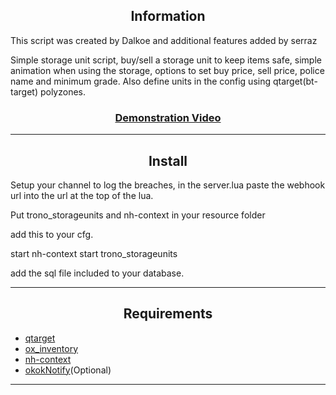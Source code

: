 <h2 align='center'>Information</h2>
This script was created by Dalkoe and additional features added by serraz

Simple storage unit script, buy/sell a storage unit to keep items safe, simple animation when using the storage, options to set buy price, sell price, police name and minimum grade. Also define units in the config using qtarget(bt-target) polyzones.

<h3 align='center'><b><a href='https://www.youtube.com/watch?v=YBfCSqCfmT0'>Demonstration Video</a></b></h3>

---

<h2 align='center'>Install</h2>
Setup your channel to log the breaches, in the server.lua paste the webhook url into the url at the top of the lua.

Put trono_storageunits and nh-context in your resource folder 

add this to your cfg. 

start nh-context
start trono_storageunits

add the sql file included to your database. 

---

<h2 align='center'>Requirements</h2>

- <a href='https://github.com/overextended/qtarget'>qtarget</a>
- <a href='https://github.com/overextended/ox_inventory'>ox_inventory</a>
- <a href='https://github.com/nerohiro/nh-context'>nh-context</a>
- <a href='https://forum.cfx.re/t/okoknotify-standalone-paid/3907758'>okokNotify</a>(Optional)

---

